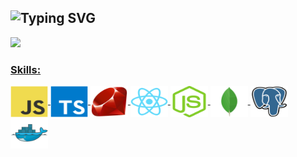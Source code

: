 ## ![Typing SVG](https://readme-typing-svg.herokuapp.com?font=sans-serif&color=%23F7F8FF&multiline=true&width=300&height=30&lines=Hi%2C+I'm+Leonardo)

 <div>
  <a href="https://github.com/dev-leomadeira">
   <img height = "190em" src = "https://github-readme-stats.vercel.app/api/top-langs/?username=dev-leomadeira&layout=compact&langs_count=7&theme=chartreuse-dark" />

</div>
 
### Skills:  
 <div style = "display: inline_block">
    <img align="center" alt="Javascript" height="50" width="60" src="https://raw.githubusercontent.com/devicons/devicon/master/icons/javascript/javascript-original.svg">
    <img align="center" alt="Typescript" height="50" width="60" src="https://raw.githubusercontent.com/devicons/devicon/master/icons/typescript/typescript-original.svg">
    <img align="center" alt="Ruby" height="50" width="60" src="https://raw.githubusercontent.com/devicons/devicon/master/icons/ruby/ruby-original.svg">
    <img align="center" alt="React" height="50" width="60" src="https://raw.githubusercontent.com/devicons/devicon/master/icons/react/react-original.svg">
    <img align="center" alt="NodeJS" height="50" width="60" src="https://raw.githubusercontent.com/devicons/devicon/master/icons/nodejs/nodejs-original.svg">
    <img align="center" alt="MongoDB" height="50" width="60" src="https://raw.githubusercontent.com/devicons/devicon/master/icons/mongodb/mongodb-original.svg">
    <img align="center" alt="Postgresql" height="50" width="60" src="https://raw.githubusercontent.com/devicons/devicon/master/icons/postgresql/postgresql-original.svg">
    <img align="center" alt="Docker" height="50" width="60" src="https://raw.githubusercontent.com/devicons/devicon/master/icons/docker/docker-original.svg">
 </div>
